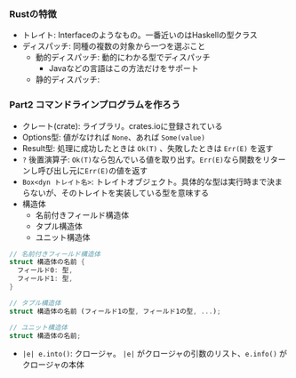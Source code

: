 ### Rustの特徴

- トレイト: Interfaceのようなもの。一番近いのはHaskellの型クラス
- ディスパッチ: 同種の複数の対象から一つを選ぶこと
  - 動的ディスパッチ: 動的にわかる型でディスパッチ
    - Javaなどの言語はこの方法だけをサポート
  - 静的ディスパッチ: 


### Part2 コマンドラインプログラムを作ろう

- クレート(crate): ライブラリ。crates.ioに登録されている
- Options型: 値がなければ `None`、あれば `Some(value)`
- Result型: 処理に成功したときは `Ok(T)` 、失敗したときは `Err(E)` を返す
- `?` 後置演算子: `Ok(T)`なら包んでいる値を取り出す。`Err(E)`なら関数をリターンし呼び出し元に`Err(E)`の値を返す
- `Box<dyn トレイト名>`: トレイトオブジェクト。具体的な型は実行時まで決まらないが、そのトレイトを実装している型を意味する
- 構造体
  - 名前付きフィールド構造体
  - タプル構造体
  - ユニット構造体

```rust
// 名前付きフィールド構造体
struct 構造体の名前 {
  フィールド0: 型,
  フィールド1: 型,
}

// タプル構造体
struct 構造体の名前 (フィールド1の型, フィールド1の型, ...);

// ユニット構造体
struct 構造体の名前;
```

- `|e| e.into()`: クロージャ。 `|e|` がクロージャの引数のリスト、`e.info()` がクロージャの本体
